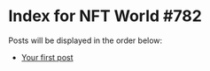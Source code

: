 # Index for NFT World #782
Posts will be displayed in the order below:

- [Your first post](./001-first.md)

